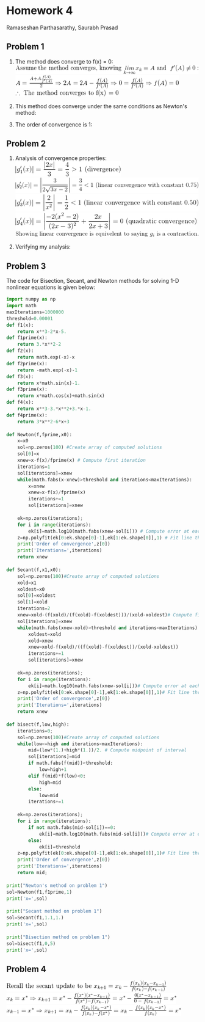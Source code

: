 # Homework 4
Ramaseshan Parthasarathy, Saurabh Prasad

## Problem 1

1. The method does converge to f(x) = 0:  
    <img src = "../hw-4/img/p1a1.gif">  
    <img src = "../hw-4/img/p1a2.gif">  
    <img src = "../hw-4/img/p1a3.gif">  

2. This method does converge under the same conditions as Newton's method:

3. The order of convergence is 1:



## Problem 2

1. Analysis of convergence properties:  
    <img src = "../hw-4/img/p2g1.gif">        
    <img src = "../hw-4/img/p2g2.gif">      
    <img src = "../hw-4/img/p2g3.gif">   
    <img src = "../hw-4/img/p2g4.gif">  
    <img src = "../hw-4/img/p2-1-blurb.gif">  

2. Verifying my analysis:   


## Problem 3

The code for Bisection, Secant, and Newton methods for solving 1-D nonlinear equations is given below:

```python
import numpy as np
import math
maxIterations=1000000
threshold=0.00001
def f1(x):
	return x**3-2*x-5.
def f1prime(x):
	return 3.*x**2-2
def f2(x):
	return math.exp(-x)-x
def f2prime(x):
	return -math.exp(-x)-1
def f3(x):
	return x*math.sin(x)-1.
def f3prime(x):
	return x*math.cos(x)+math.sin(x)
def f4(x):
	return x**3-3.*x**2+3.*x-1.
def f4prime(x):
	return 3*x**2-6*x+3

def Newton(f,fprime,x0):
	x=x0
	sol=np.zeros(100) #Create array of computed solutions
	sol[0]=x
	xnew=x-f(x)/fprime(x) # Compute first iteration
	iterations=1
	sol[iterations]=xnew
	while(math.fabs(x-xnew)>threshold and iterations<maxIterations):
		x=xnew
		xnew=x-f(x)/fprime(x)
		iterations+=1
		sol[iterations]=xnew
	
	ek=np.zeros(iterations);
	for i in range(iterations):
		ek[i]=math.log10(math.fabs(xnew-sol[i])) # Compute error at each iteration
	z=np.polyfit(ek[0:ek.shape[0]-1],ek[1:ek.shape[0]],1) # Fit line through (x,y)->(log|e(k)|,log|e(k+1)|)
	print('Order of convergence',z[0])
	print('Iterations=',iterations)
	return xnew
	
def Secant(f,x1,x0):
	sol=np.zeros(100)#Create array of computed solutions
	xold=x1
	xoldest=x0
	sol[0]=xoldest
	sol[1]=xold
	iterations=2
	xnew=xold-(f(xold)/(f(xold)-f(xoldest)))/(xold-xoldest)# Compute first iteration
	sol[iterations]=xnew
	while(math.fabs(xnew-xold)>threshold and iterations<maxIterations):
		xoldest=xold
		xold=xnew
		xnew=xold-f(xold)/((f(xold)-f(xoldest))/(xold-xoldest))
		iterations+=1
		sol[iterations]=xnew

	ek=np.zeros(iterations);
	for i in range(iterations):
		ek[i]=math.log10(math.fabs(xnew-sol[i]))# Compute error at each iteration
	z=np.polyfit(ek[0:ek.shape[0]-1],ek[1:ek.shape[0]],1)# Fit line through (x,y)->(log|e(k)|,log|e(k+1)|)
	print('Order of convergence',z[0])
	print('Iterations=',iterations)
	return xnew

def bisect(f,low,high):
	iterations=0;
	sol=np.zeros(100)#Create array of computed solutions
	while(low<=high and iterations<maxIterations):
		mid=(low*(1.)+high*(1.))/2. # Compute midpoint of interval
		sol[iterations]=mid
		if math.fabs(f(mid))<threshold:
			low=high+1
		elif f(mid)*f(low)<0:
			high=mid
		else:
			low=mid
		iterations+=1

	ek=np.zeros(iterations);
	for i in range(iterations):
		if not math.fabs(mid-sol[i])==0:
			ek[i]=math.log10(math.fabs(mid-sol[i]))# Compute error at each iteration
		else:
			ek[i]=threshold
	z=np.polyfit(ek[0:ek.shape[0]-1],ek[1:ek.shape[0]],1)# Fit line through (x,y)->(log|e(k)|,log|e(k+1)|)
	print('Order of convergence',z[0])
	print('Iterations=',iterations)
	return mid;

print("Newton's method on problem 1")
sol=Newton(f1,f1prime,1)
print('x=',sol)

print("Secant method on problem 1")
sol=Secant(f1,1.1,1.)
print('x=',sol)

print("Bisection method on problem 1")
sol=bisect(f1,0,5)
print('x=',sol)
```

## Problem 4

<img src = "../hw-4/img/p4-1.gif">        
<img src = "../hw-4/img/p4-2.gif">      
<img src = "../hw-4/img/p4-3.gif">      
